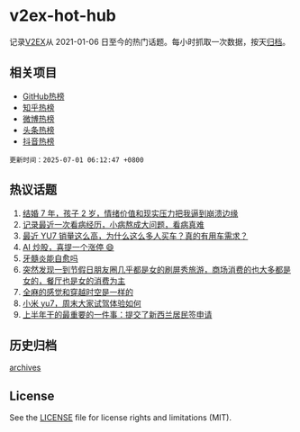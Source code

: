 # v2ex-hot-hub

 记录[V2EX](https://www.v2ex.com/)从 2021-01-06 日至今的热门话题。每小时抓取一次数据，按天[归档](archives)。
 
 ## 相关项目

- [GitHub热榜](https://github.com/lonnyzhang423/github-hot-hub)
- [知乎热榜](https://github.com/lonnyzhang423/zhihu-hot-hub)
- [微博热榜](https://github.com/lonnyzhang423/weibo-hot-hub)
- [头条热榜](https://github.com/lonnyzhang423/toutiao-hot-hub)
- [抖音热榜](https://github.com/lonnyzhang423/douyin-hot-hub)


 `更新时间：2025-07-01 06:12:47 +0800`

## 热议话题

1. [结婚 7 年，孩子 2 岁，情绪价值和现实压力把我逼到崩溃边缘](https://www.v2ex.com/t/1141915)
1. [记录最近一次看病经历，小病熬成大问题，看病真难](https://www.v2ex.com/t/1141868)
1. [最近 YU7 销量这么高，为什么这么多人买车？真的有用车需求？](https://www.v2ex.com/t/1141912)
1. [AI 炒股，喜提一个涨停 😄](https://www.v2ex.com/t/1141925)
1. [牙髓炎能自愈吗](https://www.v2ex.com/t/1141856)
1. [突然发现一到节假日朋友圈几乎都是女的刷屏秀旅游，商场消费的也大多都是女的，餐厅也是女的消费为主](https://www.v2ex.com/t/1141974)
1. [全麻的感觉和穿越时空是一样的](https://www.v2ex.com/t/1141945)
1. [小米 yu7，周末大家试驾体验如何](https://www.v2ex.com/t/1141848)
1. [上半年干的最重要的一件事：提交了新西兰居民签申请](https://www.v2ex.com/t/1141852)

## 历史归档

[archives](archives)

## License

See the [LICENSE](LICENSE) file for license rights and limitations (MIT).
